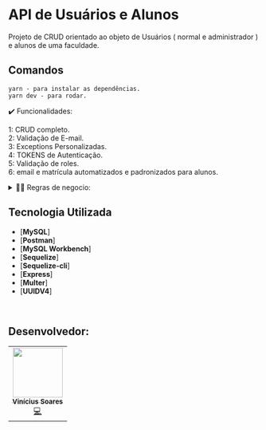 # API de Usuários e Alunos

Projeto de CRUD orientado ao objeto de Usuários ( normal e administrador ) e alunos de uma faculdade.

## Comandos
```
yarn - para instalar as dependências.
yarn dev - para rodar.
```

  <summary>✔️ Funcionalidades:</summary>
      <p align="justify">
      1: CRUD completo.<br>
      <!-- 2: Recuperação de senha por email<br> -->
      <!-- 3: Envio de email ao cadastrar usuario<br> -->
      <!-- 4: Validação de cpf<br> -->
      2: Validação de E-mail.<br>
      <!-- 6: Validação de datas<br> -->
      3: Exceptions Personalizadas.<br>
      4: TOKENS de Autenticação. <br>
      5: Validação de roles. <br>
      6: email e matrícula automatizados e padronizados para alunos.
      <!-- 9: Documentação com swagger <br> -->
      
  </details>

   <details>
  <summary>👨‍💼 Regras de negocio:</summary>
      <p align="justify">
      1: O usuario com acesso de administrador pode inserir, recuperar dados de todas as páginas. <br>
      <!-- 2: O usuario com acesso de Treinamento pode recuperar dados das páginas relacionadas a Treinamentos.<br> -->
      <!-- 3: O usuario com acesso de Skills pode recuperar dados das páginas relacionadas a Skills. <br> -->
      <!-- 4: O usuario com acesso de treinamento e skills  pode recuperar dados das páginas relacionadas a Skills e treinamentos.<br> -->
      2: Somente um administrador pode cadastrar um novo usuário.<br>
      3: Usuários padrões podem fazer requisições de busca de todos os alunos. <br>
      4: Atualizações e deleções são pelo próprio usuário e/ou aluno.
  </details>

## Tecnologia Utilizada

- [**MySQL**]
- [**Postman**]
- [**MySQL Workbench**]
- [**Sequelize**]
- [**Sequelize-cli**]
- [**Express**]
- [**Multer**]
- [**UUIDV4**]

<br>

## Desenvolvedor:

<table>
    <tr>
        <td align="center"><a href="https://github.com/KyuaKun"><img src="https://i.imgur.com/5vCpoRY.jpg" width="100px;" alt=""/><br /><sub><b>Vinícius Soares</b></sub></a><br /><a href="" title="Code">💻</a></td>
    </tr>
</table>
